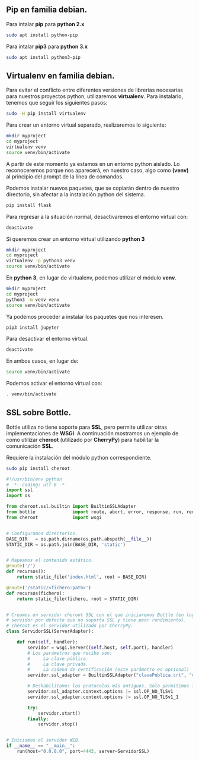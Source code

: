 ## Pip en familia debian.
Para intalar **pip** para **python 2.x**
```bash
sudo apt install python-pip
```
Para intalar **pip3** para **python 3.x**
```bash
sudo apt install python3-pip
```

## Virtualenv en familia debian.
Para evitar el conflicto entre diferentes versiones de librerías necesarias para nuestros proyectos python, utilizaremos **virtualenv**. Para instalarlo, tenemos que seguir los siguientes pasos:
```bash
sudo -H pip install virtualenv
```
Para crear un entorno virtual separado, realizaremos lo siguiente:
```bash
mkdir myproject
cd myproject
virtualenv venv
source venv/bin/activate
```
A partir de este momento ya estamos en un entorno python aislado. Lo reconoceremos porque nos aparecerá, en nuestro caso, algo como **(venv)** al principio del prompt de la línea de comandos.

Podemos instalar nuevos paquetes, que se copiarán dentro de nuestro directorio, sin afectar a la instalación python del sistema.
```bash
pip install flask
```
Para regresar a la situación normal, desactivaremos el entorno virtual con:
```bash
deactivate 
```

Si queremos crear un entorno virtual utilizando **python 3**
```bash
mkdir myproject
cd myproject
virtualenv -p python3 venv
source venv/bin/activate
```

En **python 3**, en lugar de virtualenv, podemos utilizar el módulo **venv**.

```bash
mkdir myproject
cd myproject
python3 -m venv venv
source venv/bin/activate
```

Ya podemos proceder a instalar los paquetes que nos interesen.
```bash
pip3 install jupyter
```
Para desactivar el entorno virtual.
```bash
deactivate
```

En ambos casos, en lugar de:
```bash
source venv/bin/activate
```
Podemos activar el entorno virtual con:
```bash
. venv/bin/activate
```







## SSL sobre Bottle.
Bottle utiliza no tiene soporte para **SSL**, pero permite utilizar otras implementaciones de **WSGI**. A continuación mostramos un ejemplo de como utilizar **cheroot** (utilizado por **CherryPy**) para habilitar la comunicación **SSL**.

Requiere la instalación del módulo python correspondiente. 

```bash
sudo pip install cheroot
```

```python
#!/usr/bin/env python
# -*- coding: utf-8 -*-
import ssl
import os

from cheroot.ssl.builtin import BuiltinSSLAdapter
from bottle              import route, abort, error, response, run, redirect, request, static_file, ServerAdapter
from cheroot             import wsgi


# Configuramos directorios.
BASE_DIR   = os.path.dirname(os.path.abspath(__file__))
STATIC_DIR = os.path.join(BASE_DIR, 'static')


# Mapeamos el contenido estático.
@route('/')
def recursos():
    return static_file('index.html', root = BASE_DIR)

@route('/static/<fichero:path>')
def recursos(fichero):
    return static_file(fichero, root = STATIC_DIR)


# Creamos un servidor cheroot SSL con el que iniciaremos Bottle (en lugar del
# servidor por defecto que no soporta SSL y tiene peor rendimiento).
# cheroot es el servidor utilizado por CherryPy.
class ServidorSSL(ServerAdapter):

    def run(self, handler):
        servidor = wsgi.Server((self.host, self.port), handler)
        # Los parámetros que recibe son: 
        #     La clave pública.
        #     La clave privada.
        #     La cadena de certificación (este parámetro es opcional)
        servidor.ssl_adapter = BuiltinSSLAdapter("clavePublica.crt", "clavePrivada.key", "cadenaDeCertificados.crt")

        # Deshabilitamos los protocolos más antiguos. Sólo permitimos TLSv1.2
        servidor.ssl_adapter.context.options |= ssl.OP_NO_TLSv1
        servidor.ssl_adapter.context.options |= ssl.OP_NO_TLSv1_1

        try:
            servidor.start()
        finally:
            servidor.stop()


# Iniciamos el servidor WEB.
if __name__ == "__main__":
    run(host="0.0.0.0", port=4443, server=ServidorSSL)

```
